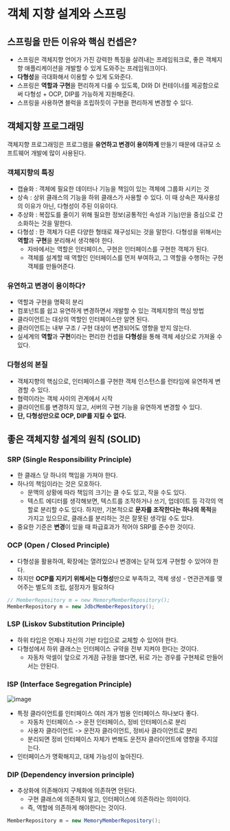 # 객체 지향 설계와 스프링

## 스프링을 만든 이유와 핵심 컨셉은?
- 스프링은 객체지향 언어가 가진 강력한 특징을 살려내는 프레임워크로, 좋은 객체지향 애플리케이션을 개발할 수 있게 도와주는 프레임워크이다.
- **다형성**을 극대화해서 이용할 수 있게 도와준다.
- 스프링은 **역할과 구현**을 편리하게 다룰 수 있도록, DI와 DI 컨테이너를 제공함으로써 다형성 + OCP, DIP를 가능하게 지원해준다.
- 스프링을 사용하면 블럭을 조립하듯이 구현을 편리하게 변경할 수 있다.

## 객체지향 프로그래밍

객체지향 프로그래밍은 프로그램을 **유연하고 변경이 용이하게** 만들기 때문에 대규모 소프트웨어 개발에 많이 사용된다. 

### 객체지향의 특징
- 캡슐화 : 객체에 필요한 데이터나 기능을 책임이 있는 객체에 그룹화 시키는 것
- 상속 : 상위 클래스의 기능을 하위 클래스가 사용할 수 있다. 이 때 상속은 재사용성의 이유가 아닌, 다형성이 주된 이유이다.
- 추상화 : 복잡도를 줄이기 위해 필요한 정보(공통적인 속성과 기능)만을 중심으로 간소화하는 것을 말한다.
- 다형성 : 한 객체가 다른 다양한 형태로 재구성되는 것을 말한다. 다형성을 위해서는 **역할**과 **구현**을 분리해서 생각해야 한다.
  - 자바에서는 역할은 인터페이스, 구현은 인터페이스를 구현한 객체가 된다.
  - 객체를 설계할 때 역할인 인터페이스를 먼저 부여하고, 그 역할을 수행하는 구현 객체를 만들어준다. 

### 유연하고 변경이 용이하다?
- 역할과 구현을 명확히 분리
- 컴포넌트를 쉽고 유연하게 변경하면서 개발할 수 있는 객체지향의 핵심 방법
- 클라이언트는 대상의 역할인 인터페이스만 알면 된다.
- 클라이언트는 내부 구조 / 구현 대상이 변경되어도 영향을 받지 않는다.
- 실세계의 **역할**과 **구현**이라는 편리한 컨셉을 **다형성**을 통해 객체 세상으로 가져올 수 있다. 

### 다형성의 본질
- 객체지향의 핵심으로, 인터페이스를 구현한 객체 인스턴스를 런타임에 유연하게 변경할 수 있다.
- 협력이라는 객체 사이의 관계에서 시작
- 클라이언트를 변경하지 않고, 서버의 구현 기능을 유연하게 변경할 수 있다.
- **단, 다형성만으로 OCP, DIP를 지킬 수 없다.**

## 좋은 객체지향 설계의 원칙 (SOLID)

### SRP (Single Responsibility Principle)
- 한 클래스 당 하나의 책임을 가져야 한다.
- 하나의 책임이라는 것은 모호하다.
  - 문맥의 상황에 따라 책임의 크기는 클 수도 있고, 작을 수도 있다.
  - 텍스트 에디터를 생각해보면, 텍스트를 조작하거나 쓰기, 업데이트 등 각각의 역할로 분리할 수도 있다. 하지만, 기본적으로 **문자를 조작한다는 하나의 목적**을 가지고 있으므로, 클래스를 분리하는 것은 잘못된 생각일 수도 있다.
- 중요한 기준은 **변경**이 있을 때 파급효과가 적어야 SRP를 준수한 것이다.

### OCP (Open / Closed Principle)
- 다형성을 활용하여, 확장에는 열려있으나 변경에는 닫혀 있게 구현할 수 있어야 한다.
- 하지만 **OCP를 지키기 위해서는 다형성**만으로 부족하고, 객체 생성 - 연관관계를 맺어주는 별도의 조립, 설정자가 필요하다

```java
// MemberRepository m = new MemoryMemberRepository();
MemberRepository m = new JdbcMemberRepository();
```

### LSP (Liskov Substitution Principle)
- 하위 타입은 언제나 자신의 기반 타입으로 교체할 수 있어야 한다.
- 다형성에서 하위 클래스는 인터페이스 규약을 전부 지켜야 한다는 것이다.
  - 자동차 악셀이 앞으로 가게끔 규정을 했다면, 뒤로 가는 경우를 구현체로 만들어서는 안된다.

### ISP (Interface Segregation Principle)
![image](https://user-images.githubusercontent.com/33370107/168457456-3611e2b4-1c5b-4328-9ff9-af45f8d06faf.png)

- 특정 클라이언트를 인터페이스 여러 개가 범용 인터페이스 하나보다 좋다.
  - 자동차 인터페이스 -> 운전 인터페이스, 정비 인터페이스로 분리
  - 사용자 클라이언트 -> 운전자 클라이언트, 정비사 클라이언트로 분리
  - 분리되면 정비 인터페이스 자체가 변해도 운전자 클라이언트에 영향을 주지않는다.
- 인터페이스가 명확해지고, 대체 가능성이 높아진다.

### DIP (Dependency inversion principle)
- 추상화에 의존해야지 구체화에 의존하면 안된다.
  - 구현 클래스에 의존하지 말고, 인터페이스에 의존하라는 의미이다.
  - 즉, 역할에 의존하게 해야한다는 것이다.
  
```java
MemberRepository m = new MemoryMemberRepository();
```
